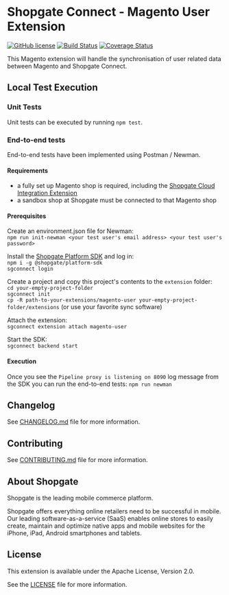 # Shopgate Connect - Magento User Extension

[![GitHub license](http://dmlc.github.io/img/apache2.svg)](LICENSE)
[![Build Status](https://travis-ci.org/shopgate/ext-magento-user.svg?branch=master)](https://travis-ci.org/shopgate/ext-magento-user)
[![Coverage Status](https://coveralls.io/repos/github/shopgate/ext-magento-user/badge.svg?branch=master)](https://coveralls.io/github/shopgate/ext-magento-user?branch=master)


This Magento extension will handle the synchronisation of user related data between Magento and Shopgate Connect.

## Local Test Execution
### Unit Tests

Unit tests can be executed by running `npm test`.

### End-to-end tests

End-to-end tests have been implemented using Postman / Newman.

#### Requirements

* a fully set up Magento shop is required, including the [Shopgate Cloud Integration Extension](https://github.com/shopgate/cloud-integration-magento/releases)
* a sandbox shop at Shopgate must be connected to that Magento shop

#### Prerequisites

Create an environment.json file for Newman:<br />
`npm run init-newman <your test user's email address> <your test user's password>`

Install the [Shopgate Platform SDK](https://www.npmjs.com/package/@shopgate/platform-sdk) and log in:<br />
`npm i -g @shopgate/platform-sdk`<br />
`sgconnect login`

Create a project and copy this project's contents to the `extension` folder:<br />
`cd your-empty-project-folder`<br />
`sgconnect init`<br />
`cp -R path-to-your-extensions/magento-user your-empty-project-folder/extensions` (or use your favorite sync software)

Attach the extension:<br />
`sgconnect extension attach magento-user`

Start the SDK:<br />
 `sgconnect backend start`

#### Execution

Once you see the `Pipeline proxy is listening on 8090` log message from the SDK you can run the end-to-end tests:
`npm run newman`

## Changelog

See [CHANGELOG.md](CHANGELOG.md) file for more information.

## Contributing

See [CONTRIBUTING.md](docs/CONTRIBUTING.md) file for more information.

## About Shopgate

Shopgate is the leading mobile commerce platform.

Shopgate offers everything online retailers need to be successful in mobile. Our leading
software-as-a-service (SaaS) enables online stores to easily create, maintain and optimize native
apps and mobile websites for the iPhone, iPad, Android smartphones and tablets.

## License

This extension is available under the Apache License, Version 2.0.

See the [LICENSE](./LICENSE) file for more information.

